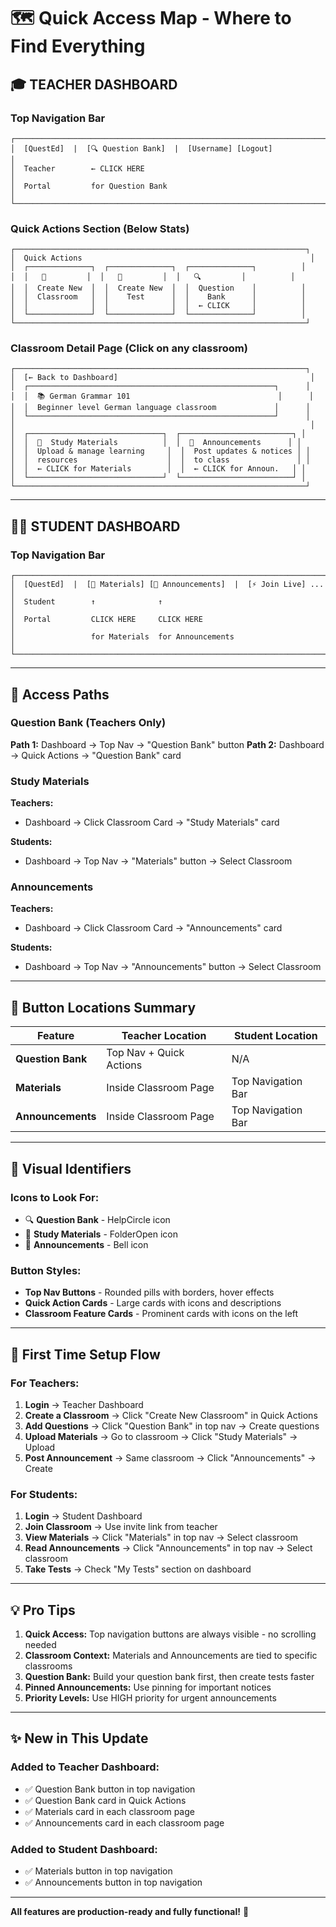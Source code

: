 # 🗺️ Quick Access Map - Where to Find Everything

## 🎓 TEACHER DASHBOARD

### Top Navigation Bar
```
┌──────────────────────────────────────────────────────────────────────┐
│  [QuestEd]  |  [🔍 Question Bank]  |  [Username] [Logout]           │
│  Teacher        ← CLICK HERE                                          │
│  Portal         for Question Bank                                     │
└──────────────────────────────────────────────────────────────────────┘
```

### Quick Actions Section (Below Stats)
```
┌─────────────────────────────────────────────────────────────────┐
│  Quick Actions                                                   │
│  ┌──────────────┐  ┌──────────────┐  ┌──────────────┐          │
│  │   👥         │  │   📝         │  │   🔍         │          │
│  │  Create New  │  │  Create New  │  │  Question    │          │
│  │  Classroom   │  │    Test      │  │    Bank      │          │
│  │              │  │              │  │  ← CLICK     │          │
│  └──────────────┘  └──────────────┘  └──────────────┘          │
└─────────────────────────────────────────────────────────────────┘
```

### Classroom Detail Page (Click on any classroom)
```
┌─────────────────────────────────────────────────────────────────┐
│  [← Back to Dashboard]                                           │
│  ┌───────────────────────────────────────────────────────┐      │
│  │  📚 German Grammar 101                                 │      │
│  │  Beginner level German language classroom             │      │
│  └───────────────────────────────────────────────────────┘      │
│                                                                  │
│  ┌──────────────────────────────┐  ┌─────────────────────────┐ │
│  │  📁  Study Materials          │  │  🔔  Announcements      │ │
│  │  Upload & manage learning     │  │  Post updates & notices │ │
│  │  resources                    │  │  to class               │ │
│  │  ← CLICK for Materials        │  │  ← CLICK for Announ.   │ │
│  └──────────────────────────────┘  └─────────────────────────┘ │
└─────────────────────────────────────────────────────────────────┘
```

---

## 👨‍🎓 STUDENT DASHBOARD

### Top Navigation Bar
```
┌──────────────────────────────────────────────────────────────────────────────┐
│  [QuestEd]  |  [📁 Materials] [🔔 Announcements]  |  [⚡ Join Live] ...     │
│  Student        ↑              ↑                                             │
│  Portal         CLICK HERE     CLICK HERE                                    │
│                 for Materials  for Announcements                             │
└──────────────────────────────────────────────────────────────────────────────┘
```

---

## 🎯 Access Paths

### Question Bank (Teachers Only)
**Path 1:** Dashboard → Top Nav → "Question Bank" button
**Path 2:** Dashboard → Quick Actions → "Question Bank" card

### Study Materials

**Teachers:**
- Dashboard → Click Classroom Card → "Study Materials" card

**Students:**
- Dashboard → Top Nav → "Materials" button → Select Classroom

### Announcements

**Teachers:**
- Dashboard → Click Classroom Card → "Announcements" card

**Students:**
- Dashboard → Top Nav → "Announcements" button → Select Classroom

---

## 📍 Button Locations Summary

| Feature | Teacher Location | Student Location |
|---------|-----------------|------------------|
| **Question Bank** | Top Nav + Quick Actions | N/A |
| **Materials** | Inside Classroom Page | Top Navigation Bar |
| **Announcements** | Inside Classroom Page | Top Navigation Bar |

---

## 🎨 Visual Identifiers

### Icons to Look For:
- 🔍 **Question Bank** - HelpCircle icon
- 📁 **Study Materials** - FolderOpen icon
- 🔔 **Announcements** - Bell icon

### Button Styles:
- **Top Nav Buttons** - Rounded pills with borders, hover effects
- **Quick Action Cards** - Large cards with icons and descriptions
- **Classroom Feature Cards** - Prominent cards with icons on the left

---

## 🚀 First Time Setup Flow

### For Teachers:
1. **Login** → Teacher Dashboard
2. **Create a Classroom** → Click "Create New Classroom" in Quick Actions
3. **Add Questions** → Click "Question Bank" in top nav → Create questions
4. **Upload Materials** → Go to classroom → Click "Study Materials" → Upload
5. **Post Announcement** → Same classroom → Click "Announcements" → Create

### For Students:
1. **Login** → Student Dashboard
2. **Join Classroom** → Use invite link from teacher
3. **View Materials** → Click "Materials" in top nav → Select classroom
4. **Read Announcements** → Click "Announcements" in top nav → Select classroom
5. **Take Tests** → Check "My Tests" section on dashboard

---

## 💡 Pro Tips

1. **Quick Access:** Top navigation buttons are always visible - no scrolling needed
2. **Classroom Context:** Materials and Announcements are tied to specific classrooms
3. **Question Bank:** Build your question bank first, then create tests faster
4. **Pinned Announcements:** Use pinning for important notices
5. **Priority Levels:** Use HIGH priority for urgent announcements

---

## ✨ New in This Update

### Added to Teacher Dashboard:
- ✅ Question Bank button in top navigation
- ✅ Question Bank card in Quick Actions
- ✅ Materials card in each classroom page
- ✅ Announcements card in each classroom page

### Added to Student Dashboard:
- ✅ Materials button in top navigation
- ✅ Announcements button in top navigation

---

**All features are production-ready and fully functional!** 🎉
